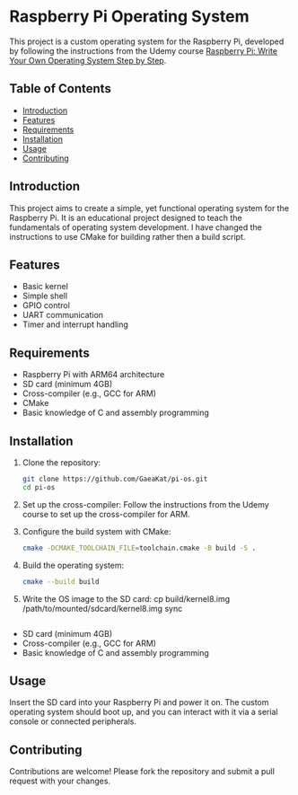 # Raspberry Pi Operating System

This project is a custom operating system for the Raspberry Pi, developed by following the instructions from the Udemy course [Raspberry Pi: Write Your Own Operating System Step by Step](https://www.udemy.com/course/raspberry-pi-write-your-own-operating-system-step-by-step/).

## Table of Contents
- [Introduction](#introduction)
- [Features](#features)
- [Requirements](#requirements)
- [Installation](#installation)
- [Usage](#usage)
- [Contributing](#contributing)

## Introduction
This project aims to create a simple, yet functional operating system for the Raspberry Pi. It is an educational project designed to teach the fundamentals of operating system development. I have changed the instructions to use CMake for building rather then a build script.

## Features
- Basic kernel
- Simple shell
- GPIO control
- UART communication
- Timer and interrupt handling

## Requirements
- Raspberry Pi with ARM64 architecture
- SD card (minimum 4GB)
- Cross-compiler (e.g., GCC for ARM)
- CMake
- Basic knowledge of C and assembly programming

## Installation
1. Clone the repository:
    ```sh
    git clone https://github.com/GaeaKat/pi-os.git
    cd pi-os
    ```
2. Set up the cross-compiler:
    Follow the instructions from the Udemy course to set up the cross-compiler for ARM.

3. Configure the build system with CMake:
    ```sh
    cmake -DCMAKE_TOOLCHAIN_FILE=toolchain.cmake -B build -S .
    ```

4. Build the operating system:
    ```sh
    cmake --build build
    ```

5. Write the OS image to the SD card:
    cp build/kernel8.img /path/to/mounted/sdcard/kernel8.img
    sync
    ```
- SD card (minimum 4GB)
- Cross-compiler (e.g., GCC for ARM)
- Basic knowledge of C and assembly programming

## Usage
Insert the SD card into your Raspberry Pi and power it on. The custom operating system should boot up, and you can interact with it via a serial console or connected peripherals.

## Contributing
Contributions are welcome! Please fork the repository and submit a pull request with your changes.
